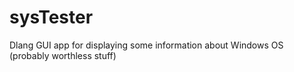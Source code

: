 # sysTester
Dlang GUI app for displaying some information about Windows OS 
(probably worthless stuff)
